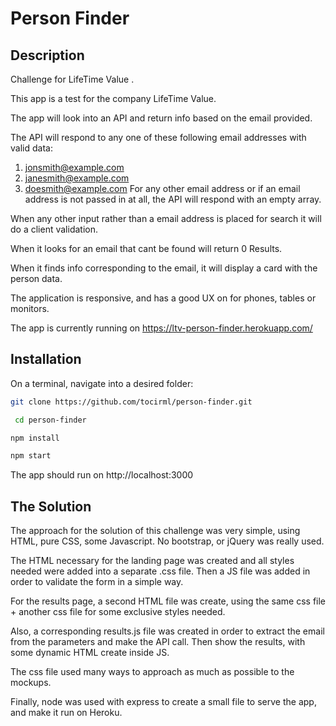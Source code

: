 # Person Finder

## Description

Challenge for LifeTime Value .

This app is a test for the company LifeTime Value.

The app will look into an API and return info based on the email provided.

The API will respond to any one of these following email addresses with valid data:

1. jonsmith@example.com
2. janesmith@example.com
3. doesmith@example.com
   For any other email address or if an email address is not passed in at all, the API will respond
   with an empty array.

When any other input rather than a email address is placed for search it will do a client validation.

When it looks for an email that cant be found will return 0 Results.

When it finds info corresponding to the email, it will display a card with the person data.

The application is responsive, and has a good UX on for phones, tables or monitors.

The app is currently running on https://ltv-person-finder.herokuapp.com/

## Installation

On a terminal, navigate into a desired folder:

```bash
git clone https://github.com/tocirml/person-finder.git
```

```bash
 cd person-finder
```

```bash
npm install
```

```bash
npm start
```

The app should run on http://localhost:3000

## The Solution

The approach for the solution of this challenge was very simple, using HTML, pure CSS, some Javascript. No bootstrap, or jQuery was really used.

The HTML necessary for the landing page was created and all styles needed were added into a separate .css file. Then a JS file was added in order to validate the form in a simple way.

For the results page, a second HTML file was create, using the same css file + another css file for some exclusive styles needed.

Also, a corresponding results.js file was created in order to extract the email from the parameters and make the API call. Then show the results, with some dynamic HTML create inside JS.

The css file used many ways to approach as much as possible to the mockups.

Finally, node was used with express to create a small file to serve the app, and make it run on Heroku.

